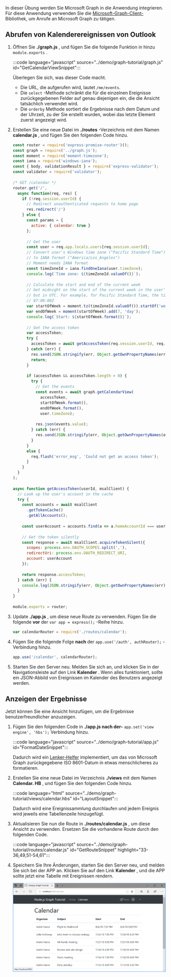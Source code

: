<!-- markdownlint-disable MD002 MD041 -->

In dieser Übung werden Sie Microsoft Graph in die Anwendung integrieren. Für diese Anwendung verwenden Sie die [Microsoft-Graph-Client-](https://github.com/microsoftgraph/msgraph-sdk-javascript) Bibliothek, um Anrufe an Microsoft Graph zu tätigen.

## <a name="get-calendar-events-from-outlook"></a>Abrufen von Kalenderereignissen von Outlook

1. Öffnen Sie **./graph.js** , und fügen Sie die folgende Funktion in hinzu `module.exports` .

    :::code language="javascript" source="../demo/graph-tutorial/graph.js" id="GetCalendarViewSnippet":::

    Überlegen Sie sich, was dieser Code macht.

    - Die URL, die aufgerufen wird, lautet `/me/events`.
    - Die `select` -Methode schränkt die für die einzelnen Ereignisse zurückgegebenen Felder auf genau diejenigen ein, die die Ansicht tatsächlich verwendet wird.
    - Die `orderby` Methode sortiert die Ergebnisse nach dem Datum und der Uhrzeit, zu der Sie erstellt wurden, wobei das letzte Element zuerst angezeigt wird.

1. Erstellen Sie eine neue Datei im **./routes** -Verzeichnis mit dem Namen **calendar.js** , und fügen Sie den folgenden Code hinzu.

    ```javascript
    const router = require('express-promise-router')();
    const graph = require('../graph.js');
    const moment = require('moment-timezone');
    const iana = require('windows-iana');
    const { body, validationResult } = require('express-validator');
    const validator = require('validator');

    /* GET /calendar */
    router.get('/',
      async function(req, res) {
        if (!req.session.userId) {
          // Redirect unauthenticated requests to home page
          res.redirect('/')
        } else {
          const params = {
            active: { calendar: true }
          };

          // Get the user
          const user = req.app.locals.users[req.session.userId];
          // Convert user's Windows time zone ("Pacific Standard Time")
          // to IANA format ("America/Los_Angeles")
          // Moment needs IANA format
          const timeZoneId = iana.findOneIana(user.timeZone);
          console.log(`Time zone: ${timeZoneId.valueOf()}`);

          // Calculate the start and end of the current week
          // Get midnight on the start of the current week in the user's timezone,
          // but in UTC. For example, for Pacific Standard Time, the time value would be
          // 07:00:00Z
          var startOfWeek = moment.tz(timeZoneId.valueOf()).startOf('week').utc();
          var endOfWeek = moment(startOfWeek).add(7, 'day');
          console.log(`Start: ${startOfWeek.format()}`);

          // Get the access token
          var accessToken;
          try {
            accessToken = await getAccessToken(req.session.userId, req.app.locals.msalClient);
          } catch (err) {
            res.send(JSON.stringify(err, Object.getOwnPropertyNames(err)));
            return;
          }

          if (accessToken && accessToken.length > 0) {
            try {
              // Get the events
              const events = await graph.getCalendarView(
                accessToken,
                startOfWeek.format(),
                endOfWeek.format(),
                user.timeZone);

              res.json(events.value);
            } catch (err) {
              res.send(JSON.stringify(err, Object.getOwnPropertyNames(err)));
            }
          }
          else {
            req.flash('error_msg', 'Could not get an access token');
          }
        }
      }
    );

    async function getAccessToken(userId, msalClient) {
      // Look up the user's account in the cache
      try {
        const accounts = await msalClient
          .getTokenCache()
          .getAllAccounts();

        const userAccount = accounts.find(a => a.homeAccountId === userId);

        // Get the token silently
        const response = await msalClient.acquireTokenSilent({
          scopes: process.env.OAUTH_SCOPES.split(','),
          redirectUri: process.env.OAUTH_REDIRECT_URI,
          account: userAccount
        });

        return response.accessToken;
      } catch (err) {
        console.log(JSON.stringify(err, Object.getOwnPropertyNames(err)));
      }
    }

    module.exports = router;
    ```

1. Update **./app.js** , um diese neue Route zu verwenden. Fügen Sie die folgende **vor** der `var app = express();` -Reihe hinzu.

    ```javascript
    var calendarRouter = require('./routes/calendar');
    ```

1. Fügen Sie die folgende Folge **nach** der `app.use('/auth', authRouter);` -Verbindung hinzu.

    ```javascript
    app.use('/calendar', calendarRouter);
    ```

1. Starten Sie den Server neu. Melden Sie sich an, und klicken Sie in der Navigationsleiste auf den Link **Kalender** . Wenn alles funktioniert, sollte ein JSON-Abbild von Ereignissen im Kalender des Benutzers angezeigt werden.

## <a name="display-the-results"></a>Anzeigen der Ergebnisse

Jetzt können Sie eine Ansicht hinzufügen, um die Ergebnisse benutzerfreundlicher anzuzeigen.

1. Fügen Sie den folgenden Code in **./app.js nach der-** `app.set('view engine', 'hbs');` Verbindung hinzu.

    :::code language="javascript" source="../demo/graph-tutorial/app.js" id="FormatDateSnippet":::

    Dadurch wird ein [Lenker-Helfer](http://handlebarsjs.com/#helpers) implementiert, um das von Microsoft Graph zurückgegebene ISO 8601-Datum in etwas menschlicheres zu formatieren.

1. Erstellen Sie eine neue Datei im Verzeichnis **./views** mit dem Namen **Calendar. HB** , und fügen Sie den folgenden Code hinzu.

    :::code language="html" source="../demo/graph-tutorial/views/calendar.hbs" id="LayoutSnippet":::

    Dadurch wird eine Ereignissammlung durchlaufen und jedem Ereignis wird jeweils eine Tabellenzeile hinzugefügt.

1. Aktualisieren Sie nun die Route in **./routes/calendar.js** , um diese Ansicht zu verwenden. Ersetzen Sie die vorhandene Route durch den folgenden Code.

    :::code language="javascript" source="../demo/graph-tutorial/routes/calendar.js" id="GetRouteSnippet" highlight="33-36,49,51-54,61":::

1. Speichern Sie Ihre Änderungen, starten Sie den Server neu, und melden Sie sich bei der APP an. Klicken Sie auf den Link **Kalender** , und die APP sollte jetzt eine Tabelle mit Ereignissen rendern.

    ![Ein Screenshot der Tabelle mit Ereignissen](./images/add-msgraph-01.png)
